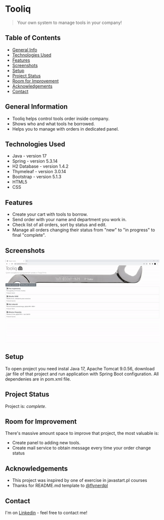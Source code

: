 # Tooliq
> Your own system to manage tools in your company!
> 

## Table of Contents
* [General Info](#general-information)
* [Technologies Used](#technologies-used)
* [Features](#features)
* [Screenshots](#screenshots)
* [Setup](#setup)
* [Project Status](#project-status)
* [Room for Improvement](#room-for-improvement)
* [Acknowledgements](#acknowledgements)
* [Contact](#contact)



## General Information
- Tooliq helps control tools order inside company.
- Shows who and what tools he borrowed.
- Helps you to manage with orders in dedicated panel.


## Technologies Used
- Java - version 17
- Spring - version 5.3.14
- H2 Database - version 1.4.2
- Thymeleaf - version 3.0.14
- Bootstrap - version 5.1.3
- HTML5
- CSS


## Features

- Create your cart with tools to borrow.
- Send order with your name and department you work in.
- Check list of all orders, sort by status and edit.
- Manage all orders changing their status from "new" to "in progress" to final "complete".



## Screenshots
![Example screenshot](./img/home.gif)



## Setup
To open project you need instal Java 17, Apache Tomcat 9.0.56, download .jar file of that project and run application
with Spring Boot configuration. All dependenies are in pom.xml file.



## Project Status
Project is: _complete_. 


## Room for Improvement
There's massive amount space to improve that project, the most valuable is:

- Create panel to adding new tools.
- Create mail service to obtain message every time your order change status


## Acknowledgements

- This project was inspired by one of exercise in javastart.pl courses
- Thanks for README.md template to [@flynerdpl](https://www.flynerd.pl/)


## Contact
I'm on  [Linkedin](https://www.linkedin.com/in/grzegorz-dziedzicki) - feel free to contact me!


<!-- Optional -->
<!-- ## License -->
<!-- This project is open source and available under the [... License](). -->

<!-- You don't have to include all sections - just the one's relevant to your project -->
